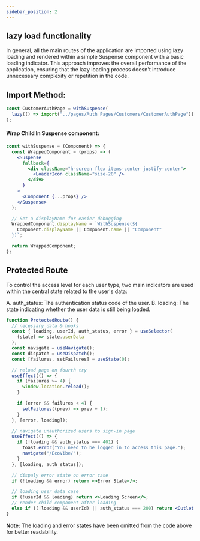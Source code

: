```yaml
---
sidebar_position: 2
---
```


## lazy load functionality

In general, all the main routes of the application are imported using lazy loading and rendered within a simple Suspense component with a basic loading indicator. This approach improves the overall performance of the application, ensuring that the lazy loading process doesn't introduce unnecessary complexity or repetition in the code.

## Import Method:

```jsx title="Lazy import"
const CustomerAuthPage = withSuspense(
  lazy(() => import("../pages/Auth Pages/Customers/CustomerAuthPage"))
);
```

#### Wrap Child In Suspense component:

```jsx title="Suspense component"
const withSuspense = (Component) => {
  const WrappedComponent = (props) => (
    <Suspense
      fallback={
        <div className="h-screen flex items-center justify-center">
          <LoaderIcon className="size-20" />
        </div>
      }
    >
      <Component {...props} />
    </Suspense>
  );

  // Set a displayName for easier debugging
  WrappedComponent.displayName = `WithSuspense(${
    Component.displayName || Component.name || "Component"
  })`;

  return WrappedComponent;
};
```

## Protected Route

To control the access level for each user type, two main indicators are used within the central state related to the user's data:

A. auth_status: The authentication status code of the user.
B. loading: The state indicating whether the user data is still being loaded.

```jsx title="Protect Route"
function ProtectedRoute() {
  // necessary data & hooks
  const { loading, userId, auth_status, error } = useSelector(
    (state) => state.userData
  );
  const navigate = useNavigate();
  const dispatch = useDispatch();
  const [failures, setFailures] = useState(0);

  // reload page on fourth try
  useEffect(() => {
    if (failures >= 4) {
      window.location.reload();
    }

    if (error && failures < 4) {
      setFailures((prev) => prev + 1);
    }
  }, [error, loading]);

  // navigate unauthorized users to sign-in page
  useEffect(() => {
    if (!loading && auth_status === 401) {
      toast.error("You need to be logged in to access this page.");
      navigate("/EcoVibe/");
    }
  }, [loading, auth_status]);

  // dispaly error state on error case
  if (!loading && error) return <>Error State</>;

  // loading user data case
  if (!userId && loading) return <>Loading Screen</>;
  // render child component after loading
  else if ((!loading && userId) || auth_status === 200) return <Outlet />;
}
```

**Note:** The loading and error states have been omitted from the code above for better readability.
